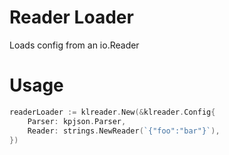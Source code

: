 # Reader Loader
Loads config from an io.Reader

# Usage
```go
readerLoader := klreader.New(&klreader.Config{
    Parser: kpjson.Parser,
    Reader: strings.NewReader(`{"foo":"bar"}`),
})
``` 
